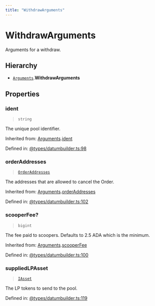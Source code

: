 ```yaml
---
title: "WithdrawArguments"
---
```


# WithdrawArguments

Arguments for a withdraw.

## Hierarchy

- [`Arguments`](Arguments.md).**WithdrawArguments**

## Properties

### ident

> `string`

The unique pool identifier.

Inherited from: [Arguments](Arguments.md).[ident](Arguments.md#ident)

Defined in:  [@types/datumbuilder.ts:98](https://github.com/SundaeSwap-finance/sundae-sdk/blob/main/packages/core/src/@types/datumbuilder.ts#L98)

### orderAddresses

> [`OrderAddresses`](../types/OrderAddresses.md)

The addresses that are allowed to cancel the Order.

Inherited from: [Arguments](Arguments.md).[orderAddresses](Arguments.md#orderaddresses)

Defined in:  [@types/datumbuilder.ts:102](https://github.com/SundaeSwap-finance/sundae-sdk/blob/main/packages/core/src/@types/datumbuilder.ts#L102)

### scooperFee?

> `bigint`

The fee paid to scoopers. Defaults to 2.5 ADA which is the minimum.

Inherited from: [Arguments](Arguments.md).[scooperFee](Arguments.md#scooperfee)

Defined in:  [@types/datumbuilder.ts:100](https://github.com/SundaeSwap-finance/sundae-sdk/blob/main/packages/core/src/@types/datumbuilder.ts#L100)

### suppliedLPAsset

> [`IAsset`](IAsset.md)

The LP tokens to send to the pool.

Defined in:  [@types/datumbuilder.ts:119](https://github.com/SundaeSwap-finance/sundae-sdk/blob/main/packages/core/src/@types/datumbuilder.ts#L119)
